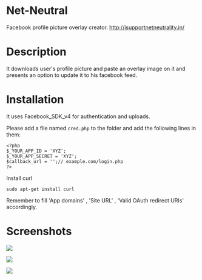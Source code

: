 # Net-Neutral
Facebook profile picture overlay creator.
http://isupportnetneutrality.in/

# Description
It downloads user's profile picture and paste an overlay image on it and presents an option to update it to his facebook feed.

# Installation
It uses Facebook_SDK_v4 for authentication and uploads.

Please add a file named `cred.php` to the folder and add the following lines in them:

```
<?php
$_YOUR_APP_ID = 'XYZ';
$_YOUR_APP_SECRET = 'XYZ';
$callback_url = '';// example.com/login.php
?>
```

Install curl

```
sudo apt-get install curl
```

Remember to fill 'App domains' , 'Site URL' , 'Valid OAuth redirect URIs' accordingly.

# Screenshots
![](http://i.imgur.com/g9EDY8n.png)

![](http://i.imgur.com/MIKC0ut.png)

![](http://i.imgur.com/hoYn7LD.png)
